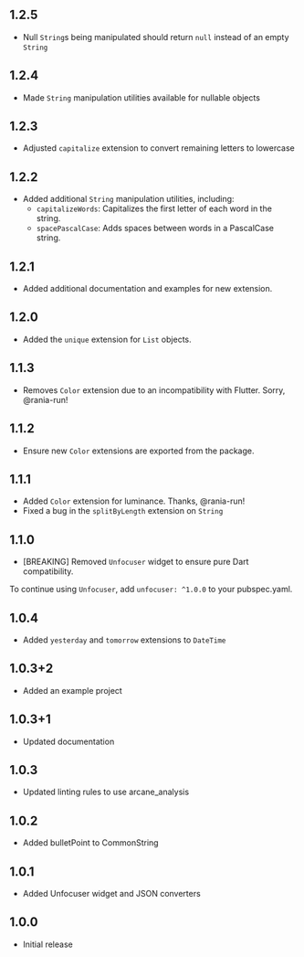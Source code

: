 ## 1.2.5

- Null `String`s being manipulated should return `null` instead of an empty `String`

## 1.2.4

- Made `String` manipulation utilities available for nullable objects

## 1.2.3

- Adjusted `capitalize` extension to convert remaining letters to lowercase

## 1.2.2

- Added additional `String` manipulation utilities, including:
  - `capitalizeWords`: Capitalizes the first letter of each word in the string.
  - `spacePascalCase`: Adds spaces between words in a PascalCase string.

## 1.2.1

- Added additional documentation and examples for new extension.

## 1.2.0

- Added the `unique` extension for `List` objects.

## 1.1.3

- Removes `Color` extension due to an incompatibility with Flutter. Sorry, @rania-run!

## 1.1.2

- Ensure new `Color` extensions are exported from the package.

## 1.1.1

- Added `Color` extension for luminance. Thanks, @rania-run!
- Fixed a bug in the `splitByLength` extension on `String`

## 1.1.0

- [BREAKING] Removed `Unfocuser` widget to ensure pure Dart compatibility.

To continue using `Unfocuser`, add `unfocuser: ^1.0.0` to your pubspec.yaml.

## 1.0.4

- Added `yesterday` and `tomorrow` extensions to `DateTime`

## 1.0.3+2

- Added an example project

## 1.0.3+1

- Updated documentation

## 1.0.3

- Updated linting rules to use arcane_analysis

## 1.0.2

- Added bulletPoint to CommonString

## 1.0.1

- Added Unfocuser widget and JSON converters

## 1.0.0

- Initial release
